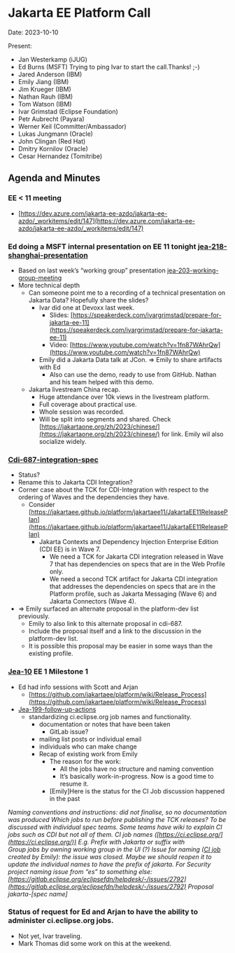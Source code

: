 # Jakarta EE Platform Call

Date: 2023-10-10

Present:

* Jan Westerkamp (iJUG)
* Ed Burns (MSFT) Trying to ping Ivar to start the call.Thanks! ;-)
* Jared Anderson (IBM)
* Emily Jiang (IBM)
* Jim Krueger (IBM)
* Nathan Rauh (IBM)
* Tom Watson (IBM)
* Ivar Grimstad (Eclipse Foundation)
* Petr Aubrecht (Payara)
* Werner Keil (Committer/Ambassador)
* Lukas Jungmann (Oracle)
* John Clingan (Red Hat)
* Dmitry Kornilov (Oracle)
* Cesar Hernandez (Tomitribe)

## Agenda and Minutes

### EE &lt; 11 meeting
* [https://dev.azure.com/jakarta-ee-azdo/jakarta-ee-azdo/_workitems/edit/147](https://dev.azure.com/jakarta-ee-azdo/jakarta-ee-azdo/_workitems/edit/147) 

### Ed doing a MSFT internal presentation on EE 11 tonight [jea-218-shanghai-presentation](https://dev.azure.com/jakarta-ee-azdo/jakarta-ee-azdo/_workitems/edit/218)
* Based on last week’s “working group” presentation [jea-203-working-group-meeting](https://dev.azure.com/jakarta-ee-azdo/jakarta-ee-azdo/_workitems/edit/203)
* More technical depth
    * Can someone point me to a recording of a technical presentation on Jakarta Data? Hopefully share the slides?
        * Ivar did one at Devoxx last week.
            * Slides: [https://speakerdeck.com/ivargrimstad/prepare-for-jakarta-ee-11](https://speakerdeck.com/ivargrimstad/prepare-for-jakarta-ee-11) 
            * Video: [https://www.youtube.com/watch?v=1fn87WAhrQw](https://www.youtube.com/watch?v=1fn87WAhrQw) 
        * Emily did a Jakarta Data talk at JCon. => Emily to share artifacts with Ed
            * Also can use the demo, ready to use from GitHub. Nathan and his team helped with this demo.
    * Jakarta livestream China recap.
        * Huge attendance over 10k views in the livestream platform.
        * Full coverage about practical use.
        * Whole session was recorded.
        * Will be split into segments and shared. Check [https://jakartaone.org/zh/2023/chinese/](https://jakartaone.org/zh/2023/chinese/) for link. Emily wil also socialize widely.

### [Cdi-687-integration-spec](https://github.com/jakartaee/cdi/issues/687)
* Status?
* Rename this to Jakarta CDI Integration?
* Corner case about the TCK for CDI-Integration with respect to the ordering of Waves and the dependencies they have.
    * Consider [https://jakartaee.github.io/platform/jakartaee11/JakartaEE11ReleasePlan](https://jakartaee.github.io/platform/jakartaee11/JakartaEE11ReleasePlan)
        * Jakarta Contexts and Dependency Injection Enterprise Edition (CDI EE) is in Wave 7.
            * We need a TCK for Jakarta CDI integration released in Wave 7 that has dependencies on specs that are in the Web Profile only.
            * We need a second TCK artifact for Jakarta CDI integration that addresses the dependencies on specs that are in the Platform profile, such as Jakarta Messaging (Wave 6) and Jakarta Connectors (Wave 4).
* => Emily surfaced an alternate proposal in the platform-dev list previously.
    * Emily to also link to this alternate proposal in cdi-687.
    * Include the proposal itself and a link to the discussion in the platform-dev list.
    * It is possible this proposal may be easier in some ways than the existing profile.

### [Jea-10](https://dev.azure.com/jakarta-ee-azdo/jakarta-ee-azdo/_workitems/edit/10) EE 1 Milestone 1
* Ed had info sessions with Scott and Arjan
    * [https://github.com/jakartaee/platform/wiki/Release_Process](https://github.com/jakartaee/platform/wiki/Release_Process)
* [Jea-199-follow-up-actions](https://dev.azure.com/jakarta-ee-azdo/jakarta-ee-azdo/_workitems/edit/199)
    * standardizing ci.eclipse.org job names and functionality.
        * documentation or notes that have been taken
            * GitLab issue?
        * mailing list posts or individual email
        * individuals who can make change
        * Recap of existing work from Emily
            * The reason for the work:
                * All the jobs have no structure and naming convention
                * It’s basically work-in-progress. Now is a good time to resume it.
            * [Emily]Here is the status for the CI Job discussion happened in the past

_Naming conventions and instructions: did not finalise, so no documentation was produced_
_Which jobs to run before publishing the TCK releases? To be discussed with individual spec teams. Some teams have wiki to explain CI jobs such as CDI but not all of them._
_CI job names ([https://ci.eclipse.org/](https://ci.eclipse.org/))_
_E.g. Prefix with Jakarta or suffix with  
Group jobs by owning working group in the UI (?)_
_Issue for naming ([CI job](https://gitlab.eclipse.org/eclipsefdn/helpdesk/-/issues/2397) created by Emily): the issue was closed. Maybe we should reopen it to update the individual names to have the prefix of jakarta._
_For Security project naming issue from “es” to something else:_
   _[https://gitlab.eclipse.org/eclipsefdn/helpdesk/-/issues/2792](https://gitlab.eclipse.org/eclipsefdn/helpdesk/-/issues/2792)_
    _Proposal jakarta-[spec name]_ 

### Status of request for Ed and Arjan to have the ability to administer ci.eclipse.org jobs.
* Not yet, Ivar traveling.
* Mark Thomas did some work on this at the weekend.